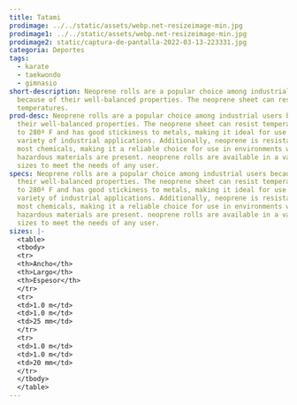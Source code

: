 ```yaml
---
title: Tatami
prodimage: ../../static/assets/webp.net-resizeimage-min.jpg
prodimage1: ../../static/assets/webp.net-resizeimage-min.jpg
prodimage2: static/captura-de-pantalla-2022-03-13-223331.jpg
categoria: Deportes
tags:
  - karate
  - taekwondo
  - gimnasio
short-description: Neoprene rolls are a popular choice among industrial users
  because of their well-balanced properties. The neoprene sheet can resist high
  temperatures.
prod-desc: Neoprene rolls are a popular choice among industrial users because of
  their well-balanced properties. The neoprene sheet can resist temperatures up
  to 280º F and has good stickiness to metals, making it ideal for use in a
  variety of industrial applications. Additionally, neoprene is resistant to
  most chemicals, making it a reliable choice for use in environments where
  hazardous materials are present. neoprene rolls are available in a variety of
  sizes to meet the needs of any user.
specs: Neoprene rolls are a popular choice among industrial users because of
  their well-balanced properties. The neoprene sheet can resist temperatures up
  to 280º F and has good stickiness to metals, making it ideal for use in a
  variety of industrial applications. Additionally, neoprene is resistant to
  most chemicals, making it a reliable choice for use in environments where
  hazardous materials are present. neoprene rolls are available in a variety of
  sizes to meet the needs of any user.
sizes: |-
  <table>
  <tbody>
  <tr>
  <th>Ancho</th>
  <th>Largo</th>
  <th>Espesor</th>
  </tr>
  <tr>
  <td>1.0 m</td>
  <td>1.0 m</td>
  <td>25 mm</td>
  </tr>
  <tr>
  <td>1.0 m</td>
  <td>1.0 m</td>
  <td>20 mm</td>
  </tr>
  </tbody>
  </table>
---
```

